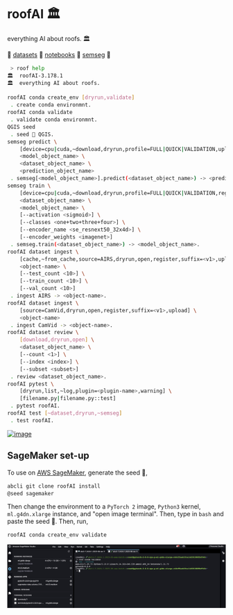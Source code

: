 # roofAI 🏛️

everything AI about roofs. 🏛️

🔷 [datasets](./roofAI/dataset) 🔷 [notebooks](./notebooks/) 🔷 [semseg](./roofAI/semseg) 🔷

```bash
 > roof help
🏛️  roofAI-3.178.1
🏛️  everything AI about roofs.

roofAI conda create_env [dryrun,validate]
 . create conda environmnt.
roofAI conda validate
 . validate conda environmnt.
QGIS seed
 . seed 🌱 QGIS.
semseg predict \
	[device=cpu|cuda,~download,dryrun,profile=FULL|QUICK|VALIDATION,upload] \
	<model_object_name> \
	<dataset_object_name> \
	<prediction_object_name>
 . semseg[<model_object_name>].predict(<dataset_object_name>) -> <prediction_object_name>.
semseg train \
	[device=cpu|cuda,~download,dryrun,profile=FULL|QUICK|VALIDATION,register,suffix=<v1>,upload] \
	<dataset_object_name> \
	<model_object_name> \
	[--activation <sigmoid>] \
	[--classes <one+two+three+four>] \
	[--encoder_name <se_resnext50_32x4d>] \
	[--encoder_weights <imagenet>]
 . semseg.train(<dataset_object_name>) -> <model_object_name>.
roofAI dataset ingest \
	[cache,~from_cache,source=AIRS,dryrun,open,register,suffix=<v1>,upload] \
	<object-name> \
	[--test_count <10>] \
	[--train_count <10>] \
	[--val_count <10>]
 . ingest AIRS -> <object-name>.
roofAI dataset ingest \
	[source=CamVid,dryrun,open,register,suffix=<v1>,upload] \
	<object-name>
 . ingest CamVid -> <object-name>.
roofAI dataset review \
	[download,dryrun,open] \
	<dataset_object_name> \
	[--count <1>] \
	[--index <index>] \
	[--subset <subset>]
 . review <dataset_object_name>.
roofAI pytest \
	[dryrun,list,~log,plugin=<plugin-name>,warning] \
	[filename.py|filename.py::test]
 . pytest roofAI.
roofAI test [~dataset,dryrun,~semseg]
 . test roofAI.
```

[![image](https://github.com/kamangir/assets/blob/main/predict.gif?raw=true)](./roofAI/semseg/)

## SageMaker set-up

To use on [AWS SageMaker](https://aws.amazon.com/sagemaker/), generate the seed 🌱,

```bash
abcli git clone roofAI install
@seed sagemaker
```

Then change the environment to a `PyTorch 2` image, `Python3` kernel, `ml.g4dn.xlarge` instance, and "open image terminal". Then, type in `bash` and paste the seed 🌱. Then, run,

```bash
roofAI conda create_env validate
```

![image](./assets/sagemaker.jpg)